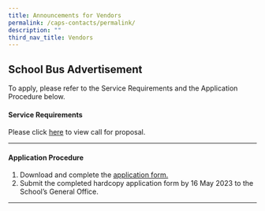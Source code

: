 ```yaml
---
title: Announcements for Vendors
permalink: /caps-contacts/permalink/
description: ""
third_nav_title: Vendors
---
```

## **School Bus Advertisement**

To apply, please refer to the Service Requirements and the Application Procedure below.

#### **Service Requirements**<br>

Please click [here](/files/call%20for%20proprosal%20for%20appointment%20of%20school%20bus%20operator%20to%20provide%20school%20bus%20services.pdf) to view call for proposal.
* * *
#### **Application Procedure**

1. Download and complete the [application form.](/files/annex%20a%20-%20casuarina%20pri%20sch.pdf)
2. Submit the completed hardcopy application form by 16 May 2023 to the School’s General Office.
* * *

&nbsp;